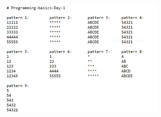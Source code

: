 
<img src="https://github.com/LukaMel-B/Programming-basics-Day-1/blob/main/output.PNG?raw=true" align="left"/>
